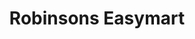 ---
title: "Robinsons Easymart"
url: /san-pablo/robinsons-easymart-a-mabini-street/
shop: supermarket
---